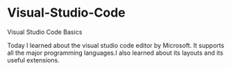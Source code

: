 # Visual-Studio-Code
Visual Studio Code Basics

  Today I learned about the visual studio code editor by Microsoft. It supports all the major programming languages.I also learned about its layouts and its useful extensions.
